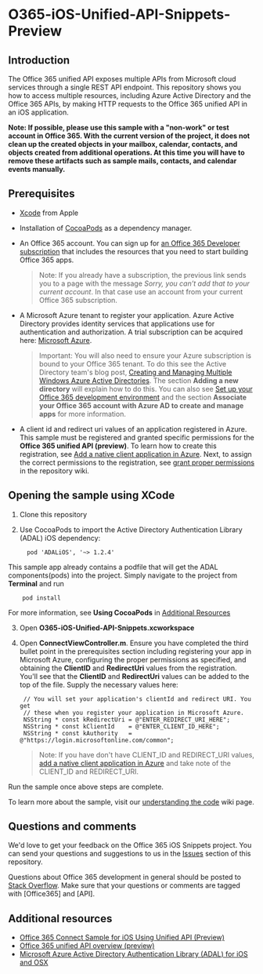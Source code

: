 # O365-iOS-Unified-API-Snippets-Preview



## Introduction

The Office 365 unified API exposes multiple APIs from Microsoft cloud services through a single REST API endpoint. This repository shows you how to access multiple resources, including Azure Active Directory and the Office 365 APIs, by making HTTP requests to the Office 365 unified API in an iOS application. 


**Note: If possible, please use this sample with a "non-work" or test account in Office 365. With the current version of the project, it does not clean up the created objects in your mailbox, calendar, contacts, and objects created from additional operations. At this time you will have to remove these artifacts such as sample mails, contacts, and calendar events manually.**  

## Prerequisites
* [Xcode](https://developer.apple.com/xcode/downloads/) from Apple
* Installation of [CocoaPods](https://guides.cocoapods.org/using/using-cocoapods.html)  as a dependency manager.
* An Office 365 account. You can sign up for [an Office 365 Developer subscription](https://portal.office.com/Signup/Signup.aspx?OfferId=6881A1CB-F4EB-4db3-9F18-388898DAF510&DL=DEVELOPERPACK&ali=1#0) that includes the resources that you need to start building Office 365 apps.

     > Note: If you already have a subscription, the previous link sends you to a page with the message *Sorry, you can’t add that to your current account*. In that case use an account from your current Office 365 subscription.
* A Microsoft Azure tenant to register your application. Azure Active Directory provides identity services that applications use for authentication and authorization. A trial subscription can be acquired here: [Microsoft Azure](https://account.windowsazure.com/SignUp).

     > Important: You will also need to ensure your Azure subscription is bound to your Office 365 tenant. To do this see the Active Directory team's blog post, [Creating and Managing Multiple Windows Azure Active Directories](http://blogs.technet.com/b/ad/archive/2013/11/08/creating-and-managing-multiple-windows-azure-active-directories.aspx). The section **Adding a new directory** will explain how to do this. You can also see [Set up your Office 365 development environment](https://msdn.microsoft.com/office/office365/howto/setup-development-environment#bk_CreateAzureSubscription) and the section **Associate your Office 365 account with Azure AD to create and manage apps** for more information.
      
* A client id and redirect uri values of an application registered in Azure. This sample must be registered and granted specific permissions for the **Office 365 unified API (preview)**. To learn how to create this registration, see [Add a native client application in Azure](https://msdn.microsoft.com/library/azure/dn132599.aspx#BKMK_Adding). Next, to assign the correct permissions to the registration, see [grant proper permissions](https://github.com/OfficeDev/O365-iOS-Unified-API-Snippets/wiki/Grant-permissions-to-the-Snippets-application-in-Azure) in the repository wiki. 


## Opening the sample using XCode

1. Clone this repository
2. Use CocoaPods to import the Active Directory Authentication Library (ADAL) iOS dependency:
        
	     pod 'ADALiOS', '~> 1.2.4'

 This sample app already contains a podfile that will get the ADAL components(pods) into  the project. Simply navigate to the project from **Terminal** and run 
        
        pod install
        
   For more information, see **Using CocoaPods** in [Additional Resources](#AdditionalResources)
  
3. Open **O365-iOS-Unified-API-Snippets.xcworkspace**
4. Open **ConnectViewController.m**. Ensure you have completed the third bullet point in the prerequisites section including registering your app in Microsoft Azure, configuring the proper permissions as specified, and obtaining the **ClientID** and **RedirectUri** values from the registration. You'll see that the **ClientID** and **RedirectUri** values can be added to the top of the file. Supply the necessary values here:

        // You will set your application's clientId and redirect URI. You get
        // these when you register your application in Microsoft Azure.
        NSString * const kRedirectUri = @"ENTER_REDIRECT_URI_HERE";
        NSString * const kClientId    = @"ENTER_CLIENT_ID_HERE";
        NSString * const kAuthority   = @"https://login.microsoftonline.com/common";
    
    > Note: If you have don't have CLIENT_ID and REDIRECT_URI values, [add a native client application in Azure](https://msdn.microsoft.com/library/azure/dn132599.aspx#BKMK_Adding) and take note of the CLIENT\_ID and REDIRECT_URI.

Run the sample once above steps are complete.

To learn more about the sample, visit our [understanding the code](https://github.com/OfficeDev/O365-iOS-Unified-API-Snippets-Preview/wiki) wiki page.


## Questions and comments

We'd love to get your feedback on the Office 365 iOS Snippets project. You can send your questions and suggestions to us in the [Issues](https://github.com/OfficeDev/O365-iOS-Unified-API-Snippets-Preview/issues) section of this repository.

Questions about Office 365 development in general should be posted to [Stack Overflow](http://stackoverflow.com/questions/tagged/Office365+API). Make sure that your questions or comments are tagged with [Office365] and [API].


## Additional resources

* [Office 365 Connect Sample for iOS Using Unified API (Preview)](O365-iOS-Unified-API-Connect-Preview)
* [Office 365 unified API overview (preview)](https://msdn.microsoft.com/en-us/office/office365/howto/office-365-unified-api-overview)
* [Microsoft Azure Active Directory Authentication Library (ADAL) for iOS and OSX](https://github.com/AzureAD/azure-activedirectory-library-for-objc)

